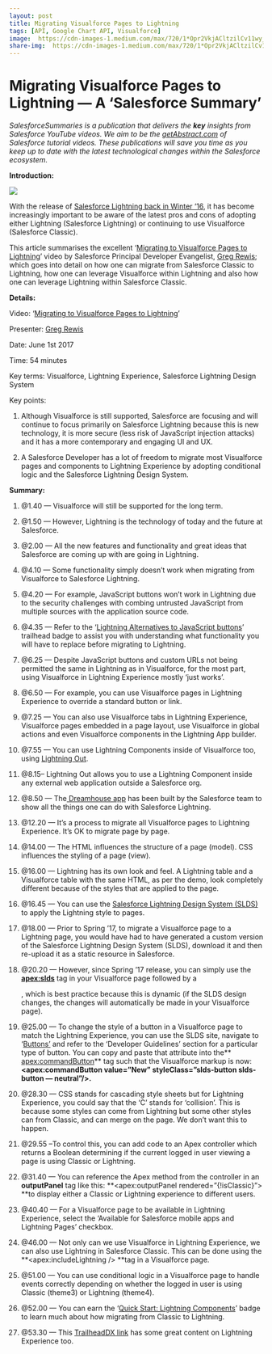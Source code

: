 ```yaml
---
layout: post
title: Migrating Visualforce Pages to Lightning
tags: [API, Google Chart API, Visualforce]
image:  https://cdn-images-1.medium.com/max/720/1*Opr2VkjACltzilCv11wy_Q.png
share-img:  https://cdn-images-1.medium.com/max/720/1*Opr2VkjACltzilCv11wy_Q.png
---
```

# Migrating Visualforce Pages to Lightning — A ‘Salesforce Summary’

*SalesforceSummaries is a publication that delivers the ***key*** insights from
Salesforce YouTube videos. We aim to be the
*[getAbstract.com](https://www.getabstract.com/en/)* of Salesforce tutorial
videos. These publications will save you time as you keep up to date with the
latest technological changes within the Salesforce ecosystem.*

**Introduction:**

![](https://cdn-images-1.medium.com/max/720/1*Opr2VkjACltzilCv11wy_Q.png)

With the release of [Salesforce Lightning back in Winter
‘16](https://www.salesforce.com/blog/2015/08/future-of-crm-salesforce-lightning.html),
it has become increasingly important to be aware of the latest pros and cons of
adopting either Lightning (Salesforce Lightning) or continuing to use
Visualforce (Salesforce Classic).

This article summarises the excellent ‘[Migrating to Visualforce Pages to
Lightning](https://www.youtube.com/watch?v=6uQPV7Xf9PI)’ video by Salesforce
Principal Developer Evangelist, [Greg
Rewis](https://www.linkedin.com/in/gregrewis); which goes into detail on how one
can migrate from Salesforce Classic to Lightning, how one can leverage
Visualforce within Lightning and also how one can leverage Lightning within
Salesforce Classic.

**Details:**

Video: ‘[Migrating to Visualforce Pages to
Lightning](https://www.youtube.com/watch?v=6uQPV7Xf9PI)’

Presenter: [Greg Rewis](https://www.linkedin.com/in/gregrewis)

Date: June 1st 2017

Time: 54 minutes

Key terms: Visualforce, Lightning Experience, Salesforce Lightning Design System

Key points:

1) Although Visualforce is still supported, Salesforce are focusing and will
continue to focus primarily on Salesforce Lightning because this is new
technology, it is more secure (less risk of JavaScript injection attacks) and it
has a more contemporary and engaging UI and UX.

2) A Salesforce Developer has a lot of freedom to migrate most Visualforce pages
and components to Lightning Experience by adopting conditional logic and the
Salesforce Lightning Design System.

**Summary:**

1) @1.40 — Visualforce will still be supported for the long term.

2) @1.50 — However, Lightning is the technology of today and the future at
Salesforce.

3) @2.00 — All the new features and functionality and great ideas that
Salesforce are coming up with are going in Lightning.

4) @4.10 — Some functionality simply doesn’t work when migrating from
Visualforce to Salesforce Lightning.

5) @4.20 — For example, JavaScript buttons won’t work in Lightning due to the
security challenges with combing untrusted JavaScript from multiple sources with
the application source code.

6) @4.35 — Refer to the ‘[Lightning Alternatives to JavaScript
buttons](https://trailhead.salesforce.com/en/modules/lex_javascript_button_migration)’
trailhead badge to assist you with understanding what functionality you will
have to replace before migrating to Lightning.

7) @6.25 — Despite JavaScript buttons and custom URLs not being permitted the
same in Lightning as in Visualforce, for the most part, using Visualforce in
Lightning Experience mostly ‘just works’.

8) @6.50 — For example, you can use Visualforce pages in Lightning Experience to
override a standard button or link.

9) @7.25 — You can also use Visualforce tabs in Lightning Experience,
Visualforce pages embedded in a page layout, use Visualforce in global actions
and even Visualforce components in the Lightning App builder.

10) @7.55 — You can use Lightning Components inside of Visualforce too, using
[Lightning
Out](https://developer.salesforce.com/docs/atlas.en-us.lightning.meta/lightning/lightning_out.htm).

11) @8.15– Lightning Out allows you to use a Lightning Component inside any
external web application outside a Salesforce org.

12) @8.50 — The[ Dreamhouse app](https://developer.salesforce.com/dreamhouse/)
has been built by the Salesforce team to show all the things one can do with
Salesforce Lightning.

13) @12.20 — It’s a process to migrate all Visualforce pages to Lightning
Experience. It’s OK to migrate page by page.

14) @14.00 — The HTML influences the structure of a page (model). CSS influences
the styling of a page (view).

15) @16.00 — Lightning has its own look and feel. A Lightning table and a
Visualforce table with the same HTML, as per the demo, look completely different
because of the styles that are applied to the page.

16) @16.45 — You can use the [Salesforce Lightning Design System (SLDS)
](https://www.lightningdesignsystem.com/)to apply the Lightning style to pages.

17) @18.00 — Prior to Spring ’17, to migrate a Visualforce page to a Lightning
page, you would have had to have generated a custom version of the Salesforce
Lightning Design System (SLDS), download it and then re-upload it as a static
resource in Salesforce.

18) @20.20 — However, since Spring ’17 release, you can simply use the
**<apex:slds>** tag in your Visualforce page followed by a **<div
class=”slds-scope”>**, which is best practice because this is dynamic (if the
SLDS design changes, the changes will automatically be made in your Visualforce
page).

19) @25.00 — To change the style of a button in a Visualforce page to match the
Lightning Experience, you can use the SLDS site, navigate to
‘[Buttons’](https://www.lightningdesignsystem.com/components/buttons/) and refer
to the ‘Developer Guidelines’ section for a particular type of button. You can
copy and paste that attribute into the** <apex:commandButton>** tag such that
the Visualforce markup is now: **<apex:commandButton value=”New”
styleClass=”slds-button slds-button — neutral”/>.**

20) @28.30 — CSS stands for cascading style sheets but for Lightning Experience,
you could say that the ‘C’ stands for ‘collision’. This is because some styles
can come from Lightning but some other styles can from Classic, and can merge on
the page. We don’t want this to happen.

21) @29.55 –To control this, you can add code to an Apex controller which
returns a Boolean determining if the current logged in user viewing a page is
using Classic or Lightning.

22) @31.40 — You can reference the Apex method from the controller in an
**outputPanel** tag like this: **<apex:outputPanel rendered=”{!isClassic}”> **to
display either a Classic or Lightning experience to different users.

23) @40.40 — For a Visualforce page to be available in Lightning Experience,
select the ‘Available for Salesforce mobile apps and Lightning Pages’ checkbox.

24) @46.00 — Not only can we use Visualforce in Lightning Experience, we can
also use Lightning in Salesforce Classic. This can be done using the
**<apex:includeLightning /> **tag in a Visualforce page.

25) @51.00 — You can use conditional logic in a Visualforce page to handle
events correctly depending on whether the logged in user is using Classic
(theme3) or Lightning (theme4).

26) @52.00 — You can earn the ‘[Quick Start: Lightning
Components](https://trailhead.salesforce.com/en/projects/quickstart-lightning-components)’
badge to learn much about how migrating from Classic to Lightning.

27) @53.30 — This [TrailheadDX
link](https://developer.salesforce.com/trailheadx/sessions) has some great
content on Lightning Experience too.
